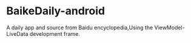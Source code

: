 # BaikeDaily-android
A daily app and source from Baidu encyclopedia,Using the ViewModel-LiveData development frame.
